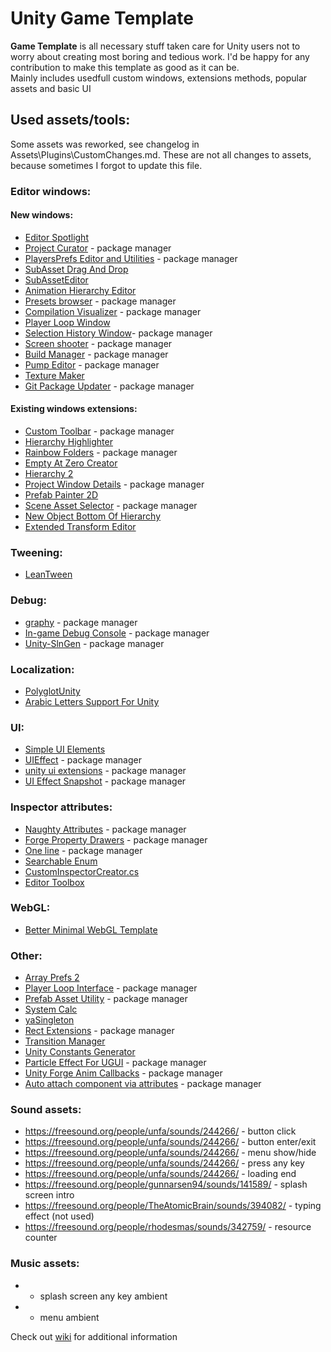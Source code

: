 # Unity Game Template
**Game Template** is all necessary stuff taken care for Unity users not to worry about creating most boring and tedious work. I'd be happy for any contribution to make this template as good as it can be.  
Mainly includes usedfull custom windows, extensions methods, popular assets and basic UI
## Used assets/tools:
Some assets was reworked, see changelog in Assets\Plugins\CustomChanges.md. These are not all changes to assets, because sometimes I forgot to update this file.

### Editor windows:

#### New windows:
 * [Editor Spotlight](https://github.com/Team-on/unity-editor-spotlight)
 * [Project Curator](https://github.com/ogxd/project-curator) - package manager
 * [PlayersPrefs Editor and Utilities](https://github.com/sabresaurus/PlayerPrefsEditor) - package manager
 * [SubAsset Drag And Drop](https://github.com/Maligan/unity-subassets-drag-and-drop)
 * [SubAssetEditor](https://github.com/mob-sakai/SubAssetEditor)
 * [Animation Hierarchy Editor](https://github.com/s-m-k/Unity-Animation-Hierarchy-Editor)
 * [Presets browser](https://github.com/rfadeev/presets-browser) - package manager
 * [Compilation Visualizer](https://github.com/needle-tools/compilation-visualizer) - package manager
 * [Player Loop Window](https://gist.github.com/karljj1/978d76de9c93b20bd9761825ccf08fdf)
 * [Selection History Window](https://github.com/Team-on/unity-history-window)- package manager
 * [Screen shooter](https://github.com/Team-on/UnityScreenShooter) - package manager
 * [Build Manager](https://github.com/Team-on/UnityBuildManager) - package manager
 * [Pump Editor](https://github.com/rfadeev/pump-editor) - package manager
 * [Texture Maker](https://github.com/M-Fatah/texture_maker)
 * [Git Package Updater](https://github.com/QuantumCalzone/UnityGitPackageUpdater) - package manager
 
#### Existing windows extensions:
 * [Custom Toolbar](https://github.com/Team-on/CustomToolbar) - package manager
 * [Hierarchy Highlighter](https://github.com/2irate2migrate/HierarchyHighlighter)
 * [Rainbow Folders](https://github.com/Team-on/unity3d-rainbow-folders) - package manager
 * [Empty At Zero Creator](https://assetstore.unity.com/packages/tools/utilities/empty-at-zero-creator-97576)
 * [Hierarchy 2](https://github.com/truongnguyentungduy/hierarchy-2)
 * [Project Window Details](https://github.com/Team-on/ProjectWindowDetails) - package manager
 * [Prefab Painter 2D](https://gist.github.com/SiarheiPilat/5f4ce26297492341c5d2d40a0e3902cf)
 * [Scene Asset Selector](https://github.com/baba-s/UniSceneAssetSelector) - package manager
 * [New Object Bottom Of Hierarchy](https://gist.github.com/SiarheiPilat/4ed2c47a8d0882f266d676afd4b4fa48)
 * [Extended Transform Editor](https://github.com/bradsc0tt/Unity-Extended-Transform-Editor)
 
### Tweening:
  * [LeanTween](https://assetstore.unity.com/packages/tools/animation/leantween-3595)
  
### Debug:
  * [graphy](https://github.com/Tayx94/graphy) - package manager
  * [In-game Debug Console](https://github.com/yasirkula/UnityIngameDebugConsole) - package manager
  * [Unity-SlnGen](https://github.com/jhett12321/Unity-Slngen) - package manager
  
 ### Localization:
  * [PolyglotUnity](https://github.com/agens-no/PolyglotUnity)
  * [Arabic Letters Support For Unity](https://github.com/Konash/arabic-support-unity )
  
### UI:
  * [Simple UI Elements](https://assetstore.unity.com/packages/2d/gui/icons/simple-ui-elements-53276)
  * [UIEffect](https://github.com/mob-sakai/UIEffect) - package manager
  * [unity ui extensions](https://github.com/JohannesDeml/unity-ui-extensions) - package manager
  * [UI Effect Snapshot](https://github.com/mob-sakai/UIEffectSnapshot) - package manager
  
### Inspector attributes:
  * [Naughty Attributes](https://github.com/dbrizov/NaughtyAttributes/) - package manager
  * [Forge Property Drawers](https://github.com/rfadeev/unity-forge-property-drawers) - package manager
  * [One line](https://github.com/slavniyteo/one-line) - package manager
  * [Searchable Enum](https://github.com/roboryantron/UnityEditorJunkie)
  * [CustomInspectorCreator.cs](https://gist.github.com/LotteMakesStuff/cb63e4e25e5dfdda19a95380e9c03436)
  * [Editor Toolbox](https://github.com/arimger/Unity-Editor-Toolbox)
  
### WebGL:
  * [Better Minimal WebGL Template](https://seansleblanc.itch.io/better-minimal-webgl-template)
  
### Other:
  * [Array Prefs 2](http://wiki.unity3d.com/index.php/ArrayPrefs2)
  * [Player Loop Interface](https://github.com/Baste-RainGames/PlayerLoopInterface) - package manager
  * [Prefab Asset Utility](https://github.com/MileyHollenberg/PrefabAssetUtility) - package manager
  * [System Calc](https://github.com/LightGive/SystemCalc)
  * [yaSingleton](https://github.com/jedybg/yaSingleton)
  * [Rect Extensions](https://github.com/slavniyteo/rect-ex) - package manager
  * [Transition Manager](https://github.com/LightGive/TransitionManager)
  * [Unity Constants Generator](https://github.com/nickgravelyn/UnityToolbag/blob/master/UnityConstants/Editor/UnityConstantsGenerator.cs)
  * [Particle Effect For UGUI](https://github.com/mob-sakai/ParticleEffectForUGUI) - package manager
  * [Unity Forge Anim Callbacks](https://github.com/rfadeev/unity-forge-anim-callbacks) - package manager
  * [Auto attach component via attributes](https://github.com/Nrjwolf/unity-auto-attach-component-attributes) - package manager
  
### Sound assets:
 * https://freesound.org/people/unfa/sounds/244266/ - button click 
 * https://freesound.org/people/unfa/sounds/244266/ - button enter/exit
 * https://freesound.org/people/unfa/sounds/244266/ - menu show/hide
 * https://freesound.org/people/unfa/sounds/244266/ - press any key
 * https://freesound.org/people/unfa/sounds/244266/ - loading end
 * https://freesound.org/people/gunnarsen94/sounds/141589/ - splash screen intro
 * https://freesound.org/people/TheAtomicBrain/sounds/394082/ - typing effect (not used)
 * https://freesound.org/people/rhodesmas/sounds/342759/ - resource counter
 
### Music assets:
 * - splash screen any key ambient
 * - menu ambient
   
Check out [wiki](https://github.com/Team-on/UnityGameTemplate/wiki) for additional information
